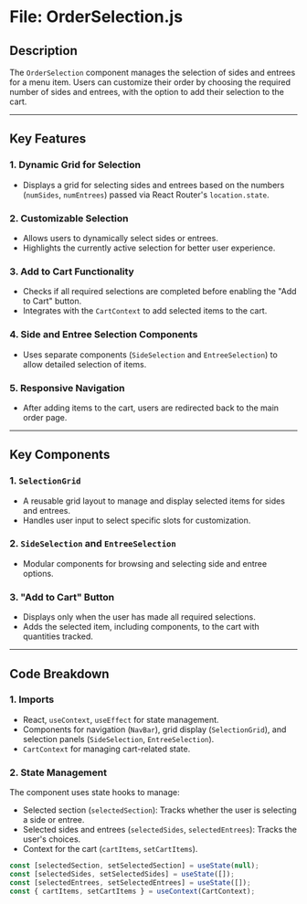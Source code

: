# File: OrderSelection.js

## Description
The `OrderSelection` component manages the selection of sides and entrees for a menu item. Users can customize their order by choosing the required number of sides and entrees, with the option to add their selection to the cart.

---

## Key Features

### 1. **Dynamic Grid for Selection**
- Displays a grid for selecting sides and entrees based on the numbers (`numSides`, `numEntrees`) passed via React Router's `location.state`.

### 2. **Customizable Selection**
- Allows users to dynamically select sides or entrees.
- Highlights the currently active selection for better user experience.

### 3. **Add to Cart Functionality**
- Checks if all required selections are completed before enabling the "Add to Cart" button.
- Integrates with the `CartContext` to add selected items to the cart.

### 4. **Side and Entree Selection Components**
- Uses separate components (`SideSelection` and `EntreeSelection`) to allow detailed selection of items.

### 5. **Responsive Navigation**
- After adding items to the cart, users are redirected back to the main order page.

---

## Key Components

### 1. **`SelectionGrid`**
- A reusable grid layout to manage and display selected items for sides and entrees.
- Handles user input to select specific slots for customization.

### 2. **`SideSelection` and `EntreeSelection`**
- Modular components for browsing and selecting side and entree options.

### 3. **"Add to Cart" Button**
- Displays only when the user has made all required selections.
- Adds the selected item, including components, to the cart with quantities tracked.

---

## Code Breakdown

### 1. Imports
- React, `useContext`, `useEffect` for state management.
- Components for navigation (`NavBar`), grid display (`SelectionGrid`), and selection panels (`SideSelection`, `EntreeSelection`).
- `CartContext` for managing cart-related state.

### 2. State Management
The component uses state hooks to manage:
- Selected section (`selectedSection`): Tracks whether the user is selecting a side or entree.
- Selected sides and entrees (`selectedSides`, `selectedEntrees`): Tracks the user's choices.
- Context for the cart (`cartItems`, `setCartItems`).

```javascript
const [selectedSection, setSelectedSection] = useState(null);
const [selectedSides, setSelectedSides] = useState([]);
const [selectedEntrees, setSelectedEntrees] = useState([]);
const { cartItems, setCartItems } = useContext(CartContext);
